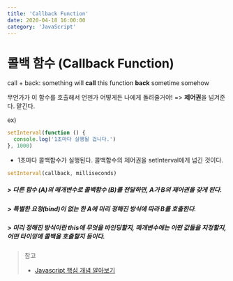 ```yaml
---
title: 'Callback Function'
date: 2020-04-18 16:00:00
category: 'JavaScript'
---
```




# 콜백 함수 (Callback Function)

call + back: something will **call** this function **back** sometime somehow

무언가가 이 함수를 호출해서 언젠가 어떻게든 나에게 돌려줄거야!  => **제어권**을 넘겨준다. 맡긴다.



ex)

```js
setInterval(function () {
  console.log('1초마다 실행될 겁니다.')
}, 1000)
```

- 1초마다 콜백함수가 실행된다. 콜백함수의 제어권을 setInterval에게 넘긴 것이다. 

```js
setInterval(callback, milliseconds)
```

##### > 다른 함수 (A)의 매개변수로 콜백함수 (B)를 전달하면, A가 B의 **제어권**을 갖게 된다.

##### > 특별한 요청(bind)이 없는 한 A에 미리 정해진 방식에 따라 B를 호출한다.

##### > 미리 정해진 방식이란 this에 무엇을 바인딩할지, 매개변수에는 어떤 값들을 지정할지, 어떤 타이밍에 콜백을 호출할지 등이다.



> 참고
>
> - [Javascript 핵심 개념 알아보기](https://www.inflearn.com/course/%ED%95%B5%EC%8B%AC%EA%B0%9C%EB%85%90-javascript-flow)


